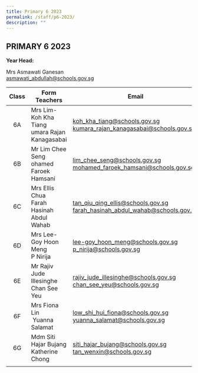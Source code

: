 ```yaml
---
title: Primary 6 2023
permalink: /staff/p6-2023/
description: ""
---
```

## PRIMARY 6 2023

**Year Head:** 

Mrs Asmawati Ganesan <br>
[asmawati\_abdullah@schools.gov.sg](mailto:asmawati_abdullah@schools.gov.sg)

| Class  | Form Teachers  | Email
|:-:|---|---|
| 6A  | Mrs Lim-Koh Kha Tiang<br>umara Rajan Kanagasabai  | [koh\_kha\_tiang@schools.gov.sg](mailto:koh_kha_tiang@schools.gov.sg) <br>[kumara\_rajan\_kanagasabai@schools.gov.sg](mailto:kumara_rajan_kanagasabai@schools.gov.sg)  |
| 6B | Mr Lim Chee Seng<br>ohamed Faroek Hamsani  | [lim\_chee\_seng@schools.gov.sg](mailto:lim_chee_seng@schools.gov.sg)   <br>[mohamed\_faroek\_hamsani@schools.gov.sg](mailto:mohamed_faroek_hamsani@schools.gov.sg)  |
| 6C |Mrs Ellis Chua<br>Farah Hasinah Abdul Wahab  | [tan\_qiu\_qing\_ellis@schools.gov.sg](mailto:tan_qiu_qing_ellis@schools.gov.sg)   <br>[farah\_hasinah\_abdul\_wahab@schools.gov.sg](mailto:farah_hasinah_abdul_wahab@schools.gov.sg)  |
| 6D | Mrs Lee-Goy Hoon Meng<br>P Nirija | [lee-goy\_hoon\_meng@schools.gov.sg](mailto:lee-goy_hoon_meng@schools.gov.sg)  <br>[p\_nirija@schools.gov.sg](mailto:p_nirija@schools.gov.sg)  |
| 6E | Mr Rajiv Jude Illesinghe<br>Chan See Yeu  | [rajiv\_jude\_illesinghe@schools.gov.sg](mailto:rajiv_jude_illesinghe@schools.gov.sg)   <br>[chan\_see\_yeu@schools.gov.sg](mailto:chan_see_yeu@schools.gov.sg)  |
| 6F | Mrs Fiona Lin<br> Yuanna Salamat  | [low\_shi\_hui\_fiona@schools.gov.sg](mailto:low_shi_hui_fiona@schools.gov.sg)   <br>[yuanna\_salamat@schools.gov.sg](mailto:yuanna_salamat@schools.gov.sg)  |
| 6G | Mdm Siti Hajar Bujang<br>Katherine Chong  | [siti\_hajar\_bujang@schools.gov.sg](mailto:siti_hajar_bujang@schools.gov.sg)   <br>[tan\_wenxin@schools.gov.sg](mailto:tan_wenxin@schools.gov.sg)  |
|   |   |   |
